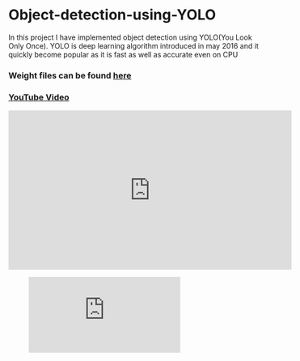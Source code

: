 # Object-detection-using-YOLO
In this project I have implemented object detection using YOLO(You Look Only Once). YOLO is deep learning algorithm introduced in may 2016 and it quickly become popular as it is fast as well as accurate even on CPU

### Weight files can be found [here](https://pjreddie.com/darknet/yolo/)

### [YouTube Video](https://youtu.be/b-kcZo_19CY)

<iframe width="560" height="315" src="https://www.youtube.com/embed/b-kcZo_19CY" title="YouTube video player" frameborder="0" allow="accelerometer; autoplay; clipboard-write; encrypted-media; gyroscope; picture-in-picture" allowfullscreen></iframe>

<figure class="video_container">
  <iframe src="https://www.youtube.com/embed/b-kcZo_19CY" frameborder="0" allowfullscreen="true"> </iframe>
</figure>
